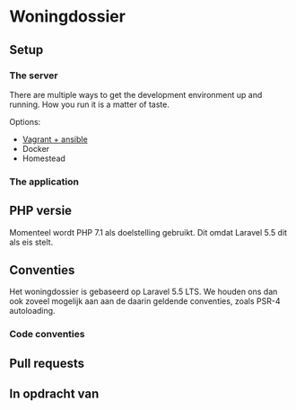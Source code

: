 # Woningdossier



## Setup

### The server
There are multiple ways to get the development environment up and running. How 
you run it is a matter of taste.

Options:
- [Vagrant + ansible](docs/setup/vagrant-ansible.md)
- Docker
- Homestead

### The application



## PHP versie
Momenteel wordt PHP 7.1 als doelstelling gebruikt. Dit omdat Laravel 5.5 dit als 
eis stelt. 

## Conventies
Het woningdossier is gebaseerd op Laravel 5.5 LTS. We houden ons dan ook  zoveel 
mogelijk aan aan de daarin geldende conventies, zoals PSR-4 autoloading.

### Code conventies


## Pull requests


## In opdracht van

